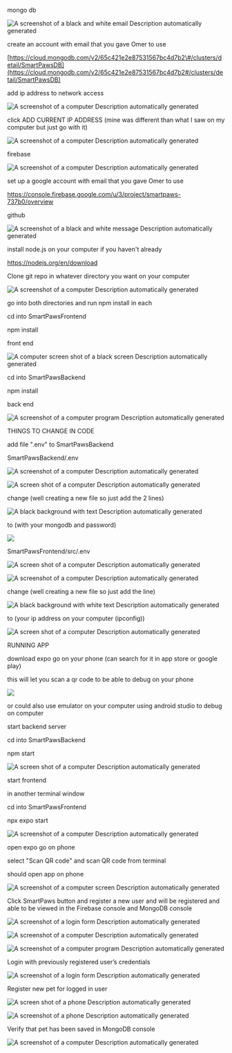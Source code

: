 mongo db

![A screenshot of a black and white email Description automatically generated](media/d5495ff0784bbce44ccda238d8858af4.png)

create an account with email that you gave Omer to use

[https://cloud.mongodb.com/v2/65c421e2e87531567bc4d7b2\#/clusters/detail/SmartPawsDB](https://cloud.mongodb.com/v2/65c421e2e87531567bc4d7b2#/clusters/detail/SmartPawsDB)

add ip address to network access

![A screenshot of a computer Description automatically generated](media/09485a27e1cecc1f95041c1b1bf1578f.png)

click ADD CURRENT IP ADDRESS (mine was different than what I saw on my computer but just go with it)

![A screenshot of a computer Description automatically generated](media/aa59340e3196b5f3440f4dc0f805e189.png)

firebase

![A screenshot of a computer Description automatically generated](media/f9539650dd4eab931531e9718e84d709.png)

set up a google account with email that you gave Omer to use

<https://console.firebase.google.com/u/3/project/smartpaws-737b0/overview>

github

![A screenshot of a black and white message Description automatically generated](media/d40b45ef7a281c552f465f6643e4acbb.png)

install node.js on your computer if you haven't already

<https://nodejs.org/en/download>

Clone git repo in whatever directory you want on your computer

![A screenshot of a computer Description automatically generated](media/9d467264734f54a321ee8c39071667d5.png)

go into both directories and run npm install in each

cd into SmartPawsFrontend

npm install

front end

![A computer screen shot of a black screen Description automatically generated](media/ac6772db9245a82c5768f22859997fdc.png)

cd into SmartPawsBackend

npm install

back end

![A screenshot of a computer program Description automatically generated](media/6d41299bcc2a567e332555a92fa1afd2.png)

THINGS TO CHANGE IN CODE

add file ".env" to SmartPawsBackend

SmartPawsBackend/.env

![A screenshot of a computer Description automatically generated](media/41dc3d26924670e1c302a11695b214f5.png)

![A screen shot of a computer Description automatically generated](media/2dd1a0066648a2704f041637b6b132e3.png)

change (well creating a new file so just add the 2 lines)

![A black background with text Description automatically generated](media/37c09bde9f70f362d866decc89b6eef1.png)

to (with your mongodb and password)

![](media/bff40b0630f1dc96be3cd2de271b5ff1.png)

SmartPawsFrontend/src/.env

![A screen shot of a computer Description automatically generated](media/9a55d7c425790472f550b4a16263861d.png)

![A screenshot of a computer Description automatically generated](media/ad29bd6eae73d2fa05f80fba9526c28a.png)

change (well creating a new file so just add the line)

![A black background with white text Description automatically generated](media/59a253575e15fe6a77eefccc020b89ff.png)

to (your ip address on your computer (ipconfig))

![A screen shot of a computer Description automatically generated](media/acbc61137a4d6f12987bc2bd55ced9ad.png)

RUNNING APP

download expo go on your phone (can search for it in app store or google play)

this will let you scan a qr code to be able to debug on your phone

![](media/7e21e6273fd4494b13ec41bd0626cac0.png)

or could also use emulator on your computer using android studio to debug on computer

start backend server

cd into SmartPawsBackend

npm start

![A screen shot of a computer Description automatically generated](media/a12efc362dfb4e8dffac9e51fae786b1.png)

start frontend

in another terminal window

cd into SmartPawsFrontend

npx expo start

![A screenshot of a computer Description automatically generated](media/59eea815f85c93c0fe96e6e41a6201e4.png)

open expo go on phone

select "Scan QR code" and scan QR code from terminal

should open app on phone

![A screenshot of a computer screen Description automatically generated](media/6a3d5b3531e49c39fe6223dae34291cd.png)

Click SmartPaws button and register a new user and will be registered and able to be viewed in the Firebase console and MongoDB console

![A screenshot of a login form Description automatically generated](media/6b7b92c8b70519d1ad0117a185ae57b4.png)

![A screenshot of a computer Description automatically generated](media/b98adccf8d3e05335e0ec0adf29abf83.png)

![A screenshot of a computer program Description automatically generated](media/235d0c24d411fe1236dd9c11919c15a1.png)

Login with previously registered user’s credentials

![A screenshot of a login form Description automatically generated](media/7277943def14c73a7b2d08b705ecafc4.png)

Register new pet for logged in user

![A screen shot of a phone Description automatically generated](media/a40ef588b3a98f545661808b791ab182.png)

![A screenshot of a phone Description automatically generated](media/0246426db2cbf45a6934182ca8c293a6.png)

Verify that pet has been saved in MongoDB console

![A screenshot of a computer Description automatically generated](media/dd44009685f620163a92dff683d1c0c7.png)
